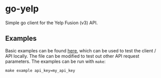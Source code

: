 # go-yelp

Simple go client for the Yelp Fusion (v3) API.

## Examples
Basic examples can be found [here](/example/main.go#32), which can be used to test
the client / API locally. The file can be modified to test out other API request
parameters. The examples can be run with `make`:
```
make example api_key=my_api_key
```

